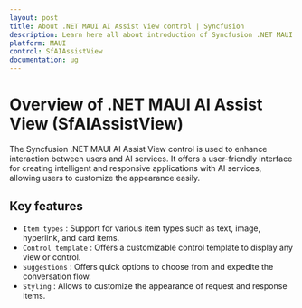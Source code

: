 ```yaml
---
layout: post
title: About .NET MAUI AI Assist View control | Syncfusion
description: Learn here all about introduction of Syncfusion .NET MAUI AI Assist View (SfAssistView) control, its elements and more.
platform: MAUI
control: SfAIAssistView
documentation: ug
---
```


# Overview of .NET MAUI AI Assist View (SfAIAssistView)

The Syncfusion .NET MAUI AI Assist View control is used to enhance interaction between users and AI services. It offers a user-friendly interface for creating intelligent and responsive applications with AI services, allowing users to customize the appearance easily.

## Key features

* `Item types` : Support for various item types such as text, image, hyperlink, and card items.
* `Control template` : Offers a customizable control template to display any view or control.
* `Suggestions` : Offers quick options to choose from and expedite the conversation flow.
* `Styling` : Allows to customize the appearance of request and response items.
